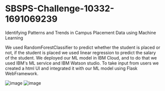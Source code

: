 # SBSPS-Challenge-10332-1691069239
Identifying Patterns and Trends in Campus Placement Data using Machine Learning

We used RandomForestClassifier to predict whether the student is placed or not, if the student is placed we used linear regression to predict the salary of the student. 
We deployed our ML model in IBM Cloud, and to do that we used IBM's ML service and IBM Watson studio.
To take input from users we created a html UI and integrated it with our ML model using Flask WebFramework.

![image](https://github.com/smartinternz02/SBSPS-Challenge-10332-1691069239/assets/120584943/66a35dff-7c38-45bb-9e59-7945d77c5c0f)
![image](https://github.com/smartinternz02/SBSPS-Challenge-10332-1691069239/assets/120584943/6cb06830-c09d-4b5e-9f1d-bd97d2c79528)

